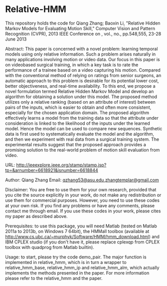 Relative-HMM
============

This repository holds the code for Qiang Zhang; Baoxin Li, "Relative Hidden Markov Models for Evaluating Motion Skill," Computer Vision and Pattern Recognition (CVPR), 2013 IEEE Conference on , vol., no., pp.548,555, 23-28 June 2013

Abstract: This paper is concerned with a novel problem: learning temporal models using only relative information. Such a problem arises naturally in many applications involving motion or video data. Our focus in this paper is on videobased surgical training, in which a key task is to rate the performance of a trainee based on a video capturing his motion. Compared with the conventional method of relying on ratings from senior surgeons, an automatic approach to this problem is desirable for its potential lower cost, better objectiveness, and real-time availability. To this end, we propose a novel formulation termed Relative Hidden Markov Model and develop an algorithm for obtaining a solution under this model. The proposed method utilizes only a relative ranking (based on an attribute of interest) between pairs of the inputs, which is easier to obtain and often more consistent, especially for the chosen application domain. The proposed algorithm effectively learns a model from the training data so that the attribute under consideration is linked to the likelihood of the inputs under the learned model. Hence the model can be used to compare new sequences. Synthetic data is first used to systematically evaluate the model and the algorithm, and then we experiment with real data from a surgical training system. The experimental results suggest that the proposed approach provides a promising solution to the real-world problem of motion skill evaluation from video.

URL: http://ieeexplore.ieee.org/stamp/stamp.jsp?tp=&arnumber=6618921&isnumber=6618844

Author: Qiang Zhang
Email: qzhang53@asu.edu,zhangtemplar@gmail.com

Disclaimer: You are free to use them for your own research, provided that you cite the source explicitly in your work, do not make any redistribution or use them for commercial purposes. However, you need to use these codes at your own risk. If you find any problems or have any comments, please contact me through email. If you use these codes in your work, please cites my paper as described above.

Prerequisites: to use this package, you will need Matlab (tested on Matlab 2011a to 2013b, on Windows 7 64bit), the HMMall toolbox (available at http://www.cs.ubc.ca/~murphyk/Software/HMM/hmm_download.html) and IBM CPLEX studio (if you don't have it, please replace cplexqp from CPLEX toolbox with quadprog from Matlab builtin).

Usage: to start, please try the code demo_pair. The major function is implemented in relative_hmm, which is in turn a wrapper to relative_hmm_base, relative_hmm_ip and relative_hmm_alm, which actually implements the methods presented in the paper. For more information please refer to the relative_hmm and the paper.
